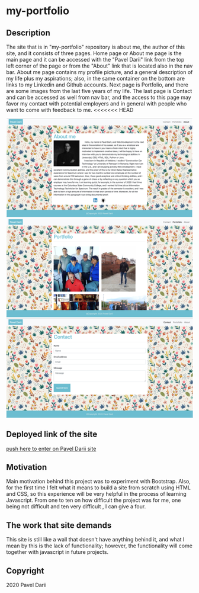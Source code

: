 # my-portfolio

## Description

The site that is in "my-portfolio" repository is about me, the author of this site, and it consists of three pages. Home page or About me page is the main page and it can be accessed with the "Pavel Darii" link from the top left corner of the page or from the "About" link that is located also in the nav bar. About me page contains my profile picture, and a general description of my life plus my aspirations; also, in the same container on the bottom are links to my Linkedin and Github accounts. Next page is Portfolio, and there are some images from the last five years of my life. The last page is Contact and can be accessed as well from nav bar, and the access to this page may favor my contact with potential employers and in general with people who want to come with feedback to me.
<<<<<<< HEAD

![about me page](deployed-site-screenshots/about-page.jpg?raw=true)\
![portfolio page](deployed-site-screenshots/portfolio-page.jpg?raw=true)\
![contact page](deployed-site-screenshots/contact-page.jpg?raw=true)

## Deployed link of the site

[push here to enter on Pavel Darii site](https://paveldarii.github.io/my-portfolio/)

## Motivation

Main motivation behind this project was to experiment with Bootstrap. Also, for the first time I felt what it means to build a site from scratch using HTML and CSS, so this experience will be very helpful in the process of learning Javascript. From one to ten on how difficult the project was for me, one being not difficult and ten very difficult , I can give a four.

## The work that site demands

This site is still like a wall that doesn't have anything behind it, and what I mean by this is the lack of functionality; however, the functionality will come together with javascript in future projects.

## Copyright

2020 Pavel Darii
